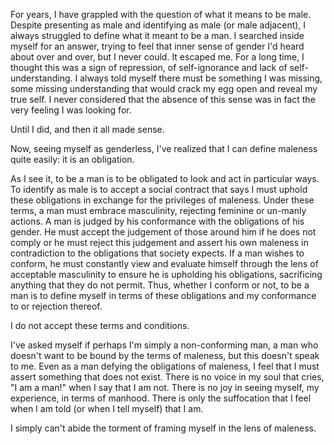 For years, I have grappled with the question of what it means to be male. Despite presenting as male and identifying as male (or male adjacent), I always struggled to define what it meant to be a man. I searched inside myself for an answer, trying to feel that inner sense of gender I'd heard about over and over, but I never could. It escaped me. For a long time, I thought this was a sign of repression, of self-ignorance and lack of self-understanding. I always told myself there must be something I was missing, some missing understanding that would crack my egg open and reveal my true self. I never considered that the absence of this sense was in fact the very feeling I was looking for.

Until I did, and then it all made sense.

Now, seeing myself as genderless, I've realized that I can define maleness quite easily: it is an obligation.

As I see it, to be a man is to be obligated to look and act in particular ways. To identify as male is to accept a social contract that says I must uphold these obligations in exchange for the privileges of maleness. Under these terms, a man must embrace masculinity, rejecting feminine or un-manly actions. A man is judged by his conformance with the obligations of his gender. He must accept the judgement of those around him if he does not comply or he must reject this judgement and assert his own maleness in contradiction to the obligations that society expects. If a man wishes to conform, he must constantly view and evaluate himself through the lens of acceptable masculinity to ensure he is upholding his obligations, sacrificing anything that they do not permit. Thus, whether I conform or not, to be a man is to define myself in terms of these obligations and my conformance to or rejection thereof.

I do not accept these terms and conditions.

I've asked myself if perhaps I'm simply a non-conforming man, a man who doesn't want to be bound by the terms of maleness, but this doesn't speak to me. Even as a man defying the obligations of maleness, I feel that I must assert something that does not exist. There is no voice in my soul that cries, "I am a man!" when I say that I am not. There is no joy in seeing myself, my experience, in terms of manhood. There is only the suffocation that I feel when I am told (or when I tell myself) that I am. 

I simply can't abide the torment of framing myself in the lens of maleness. 